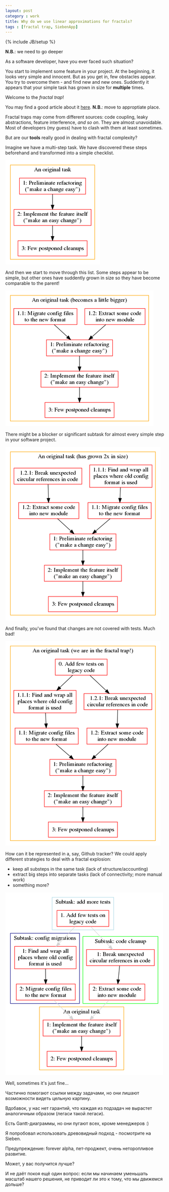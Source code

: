 ```yaml
---
layout: post
category : work
title: Why do we use linear approximations for fractals?
tags : [fractal trap, SiebenApp]
---
```

{% include JB/setup %}

**N.B.**: we need to go deeper

As a software developer, have you ever faced such situation?

You start to implement some feature in your project.
At the beginning, it looks very simple and innocent.
But as you get in, few obstacles appear.
You try to overcome them - and find new and new ones.
Suddently it appears that your simple task has grown in size for **multiple** times.

Welcome to the _fractal trap_!

You may find a good article about it
[here](https://jessitron.com/2020/09/19/code-is-a-coastline/).
**N.B.**: move to approptiate place.

Fractal traps may come from different sources: code coupling, leaky abstractions, feature interference, _and so on_.
They are almost unavoidable.
Most of developers (my guess) have to clash with them at least sometimes.

But are our **tools** really good in dealing with fractal complexity?

Imagine we have a multi-step task.
We have discovered these steps beforehand and transformed into a simple checklist.

![test](/images/1.png)

And then we start to move through this list.
Some steps appear to be simple, but other ones have suddently grown in size so they have become comparable to the parent!

![test](/images/2.png)

There might be a blocker or significant subtask for almost every simple step in your software project.

![test](/images/3.png)

And finally, you've found that changes are not covered with tests.
Much bad!

![test](/images/4.png)

How can it be represented in a, say, Github tracker?
We could apply different strategies to deal with a fractal explosion:

* keep all substeps in the same task (lack of structure/accounting)
* extract big steps into separate tasks (lack of connectivity; more manual work)
* something more?

![test](/images/5.png)

Well, sometimes it's just fine...

Частично помогают ссылки между задачами, но они лишают возможности видеть цельную картину.

Вдобавок, у нас нет гарантий, что каждая из подзадач не вырастет аналогичным образом (легаси такой легаси).

Есть Gantt-диаграммы, но они пугают всех, кроме менеджеров :)

Я попробовал использовать древовидный подход - посмотрите на Sieben.

Предупреждение: forever alpha, пет-проджект, очень неторопливое развитие.

Может, у вас получится лучше?

И не даёт покоя ещё один вопрос: если мы начинаем уменьшать масштаб нашего решения, не приводит ли это к тому, что мы движемся дольше?
